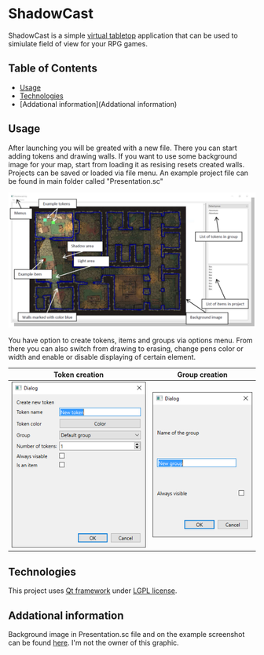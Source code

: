 # ShadowCast

ShadowCast is a simple  [virtual tabletop](https://www.dnd-compendium.com/dm-resources/virtual-tabletops) application that can be used to simiulate field of view for your RPG games.

## Table of Contents
* [Usage](Usage)
* [Technologies](Technologies)
* [Addational information](Addational information)


## Usage
After launching you will be greated with a new file. There you can start adding tokens and drawing walls. If you want to use some background image for your map, start from loading it as resising resets created walls. Projects can be saved or loaded via file menu. An example project file can be found in main folder called "Presentation.sc"

![Image not loaded properly](./ReadMeImages/ProjectUsage.PNG)

You have option to create tokens, items and groups via options menu. From there you can also switch from drawing to erasing, change pens color or width and enable or disable displaying of certain element.

| Token creation      | Group creation|
| ------------- |-------------|
| ![Image not loaded properly](./ReadMeImages/TokenCreation.PNG)  | ![Image not loaded properly](./ReadMeImages/GroupCreation.PNG ) |

## Technologies
This project uses [Qt framework](https://www.qt.io/) under [LGPL license](https://www.gnu.org/licenses/lgpl-3.0.en.html).

## Addational information
Background image in Presentation.sc file and on the example screenshot can be found [here](https://2minutetabletop.com/dungeon-jail-prison-battle-map/). I'm not the owner of this graphic.
